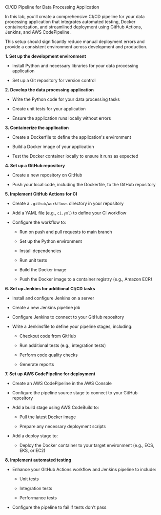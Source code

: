 CI/CD Pipeline for Data Processing Application

In this lab, you'll create a comprehensive CI/CD pipeline for your data processing application that integrates automated testing, Docker containerization, and streamlined deployment using GitHub Actions, Jenkins, and AWS CodePipeline. 

This setup should significantly reduce manual deployment errors and provide a consistent environment across development and production.


**1. Set up the development environment**
   
   - Install Python and necessary libraries for your data processing application
  
   - Set up a Git repository for version control


**2. Develop the data processing application**
  
   - Write the Python code for your data processing tasks
  
   - Create unit tests for your application
  
   - Ensure the application runs locally without errors


**3. Containerize the application**
   
   - Create a Dockerfile to define the application's environment
   
   - Build a Docker image of your application
   
   - Test the Docker container locally to ensure it runs as expected


**4. Set up a GitHub repository**
   
   - Create a new repository on GitHub
   
   - Push your local code, including the Dockerfile, to the GitHub repository


**5. Implement GitHub Actions for CI**
   
   - Create a `.github/workflows` directory in your repository
   
   - Add a YAML file (e.g., `ci.yml`) to define your CI workflow
   
   - Configure the workflow to:
     
     - Run on push and pull requests to main branch
     
     - Set up the Python environment
     
     - Install dependencies
     
     - Run unit tests
     
     - Build the Docker image
     
     - Push the Docker image to a container registry (e.g., Amazon ECR)


**6. Set up Jenkins for additional CI/CD tasks**

   - Install and configure Jenkins on a server

   - Create a new Jenkins pipeline job

   - Configure Jenkins to connect to your GitHub repository

   - Write a Jenkinsfile to define your pipeline stages, including:

     - Checkout code from GitHub

     - Run additional tests (e.g., integration tests)

     - Perform code quality checks

     - Generate reports


**7. Set up AWS CodePipeline for deployment**
   
   - Create an AWS CodePipeline in the AWS Console
   
   - Configure the pipeline source stage to connect to your GitHub repository
   
   - Add a build stage using AWS CodeBuild to:
   
     - Pull the latest Docker image
     
     - Prepare any necessary deployment scripts
   
   - Add a deploy stage to:
     
     - Deploy the Docker container to your target environment (e.g., ECS, EKS, or EC2)


**8. Implement automated testing**

   - Enhance your GitHub Actions workflow and Jenkins pipeline to include:

     - Unit tests

     - Integration tests

     - Performance tests

   - Configure the pipeline to fail if tests don't pass

